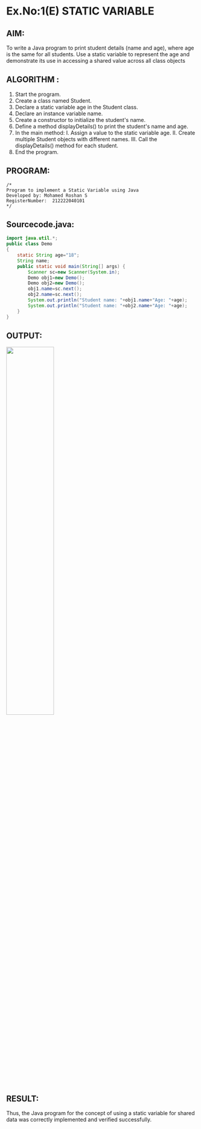 # Ex.No:1(E)  STATIC VARIABLE

## AIM:
To write a Java program to print student details (name and age), where age is the same for all students. Use a static variable to represent the age and demonstrate its use in accessing a shared value across all class objects

## ALGORITHM :
1.	Start the program.
2.	Create a class named Student.
3.	Declare a static variable age in the Student class.
4.	Declare an instance variable name.
5.	Create a constructor to initialize the student's name.
6.	Define a method displayDetails() to print the student's name and age.
7.	In the main method:
I.	Assign a value to the static variable age.
II.	Create multiple Student objects with different names.
III.	Call the displayDetails() method for each student.
8.	End the program.



## PROGRAM:
 ```
/*
Program to implement a Static Variable using Java
Developed by: Mohamed Roshan S
RegisterNumber:  212222040101
*/
```

## Sourcecode.java:

```java
import java.util.*;
public class Demo
{
    static String age="18";
    String name;
   	public static void main(String[] args) {
      	Scanner sc=new Scanner(System.in);
      	Demo obj1=new Demo();
      	Demo obj2=new Demo();
      	obj1.name=sc.next();
      	obj2.name=sc.next();
      	System.out.println("Student name: "+obj1.name+"Age: "+age);
      	System.out.println("Student name: "+obj2.name+"Age: "+age);
    }
}
```

## OUTPUT:

<img src="https://github.com/user-attachments/assets/c207ea33-4244-483b-af53-1acdcede1627" width = "50%">


## RESULT:
Thus, the Java program for the concept of using a static variable for shared data was correctly implemented and verified successfully. 

